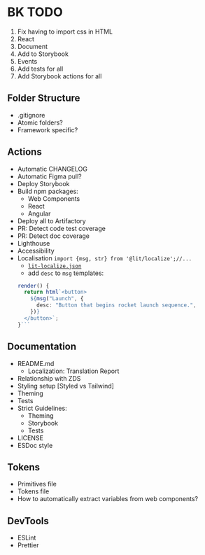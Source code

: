 # BK TODO

1. Fix having to import css in HTML
2. React
3. Document
4. Add to Storybook
5. Events
6. Add tests for all
7. Add Storybook actions for all

## Folder Structure

- .gitignore
- Atomic folders?
- Framework specific?

## Actions

- Automatic CHANGELOG
- Automatic Figma pull?
- Deploy Storybook
- Build npm packages:
  - Web Components
  - React
  - Angular
- Deploy all to Artifactory
- PR: Detect code test coverage
- PR: Detect doc coverage
- Lighthouse
- Accessibility
- Localisation
  `import {msg, str} from '@lit/localize';//...`
  - [`lit-localize.json`](https://lit.dev/docs/v3/localization/overview/#config-file)
  - add `desc` to `msg` templates:
  ````ts
  render() {
    return html`<button>
      ${msg("Launch", {
        desc: "Button that begins rocket launch sequence.",
      })}
    </button>`;
  }```
  ````

## Documentation

- README.md
  - Localization: Translation Report
- Relationship with ZDS
- Styling setup [Styled vs Tailwind]
- Theming
- Tests
- Strict Guidelines:
  - Theming
  - Storybook
  - Tests
- LICENSE
- ESDoc style

## Tokens

- Primitives file
- Tokens file
- How to automatically extract variables from web components?

## DevTools

- ESLint
- Prettier
